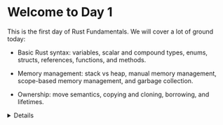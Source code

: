 # Welcome to Day 1

This is the first day of Rust Fundamentals. We will cover a lot of ground
today:

* Basic Rust syntax: variables, scalar and compound types, enums, structs,
  references, functions, and methods.

* Memory management: stack vs heap, manual memory management, scope-based memory
  management, and garbage collection.

* Ownership: move semantics, copying and cloning, borrowing, and lifetimes.

<details>

Please remind the students that:

* They should ask questions when they get them, don't save them to the end.
* The class is meant to be interactive and discussions are very much encouraged!
  * As an instructor, you should try to keep the discussions relevant, i.e.,
    keep the discussions related to how Rust does things vs some other language. 
    It can be hard to find the right balance, but err on the side of allowing 
    discussions since they engage people much more than one-way communication.
* The questions will likely mean that we talk about things ahead of the slides.
  * This is perfectly okay! Repetition is an important part of learning. Remember
    that the slides are just a support and you are free to skip them as you
    like.

The idea for the first day is to show _just enough_ of Rust to be able to speak
about the famous borrow checker. The way Rust handles memory is a major feature
and we should show students this right away.

If you're teaching this in a classroom, this is a good place to go over the
schedule. We suggest splitting the day into two parts (following the slides):

* Morning: 9:00 to 12:00,
* Afternoon: 13:00 to 16:00.

You can of course adjust this as necessary. Please make sure to include breaks,
we recommend a break every hour!

</details>
